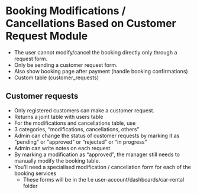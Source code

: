 # Booking Modifications / Cancellations Based on Customer Request Module

- The user cannot modify/cancel the booking directly only through a request form.
- Only be sending a customer request form.
- Also show booking page after payment (handle booking confirmations)
- Custom table (customer_requests)

## Customer requests
- Only registered customers can make a customer request.
- Returns a joint table with users table
- For the modifications and cancellations table, use 
- 3 categories, “modifications, cancellations, others”
- Admin can change the status of customer requests by marking it as “pending” or “approved” or “rejected” or “in progress”
- Admin can write notes on each request
- By marking a modification as “approved”, the manager still needs to manually modify the booking table.
- You’ll need a specialised modification / cancellation form for each of the booking services
    - These forms will be in the I.e user-account/dashboards/car-rental folder
